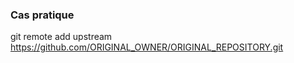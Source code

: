 ### Cas pratique

git remote add upstream https://github.com/ORIGINAL_OWNER/ORIGINAL_REPOSITORY.git
